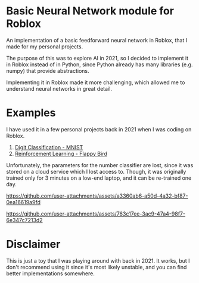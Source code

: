 # Basic Neural Network module for Roblox

An implementation of a basic feedforward neural network in Roblox, that I made for my personal projects.

The purpose of this was to explore AI in 2021, so I decided to implement it
in Roblox instead of in Python, since Python already has many libraries (e.g. numpy) that provide abstractions.

Implementing it in Roblox made it more challenging, which allowed me to understand neural networks in great detail.

# Examples

I have used it in a few personal projects back in 2021 when I was coding on Roblox.

1. [Digit Classification - MNIST](https://www.roblox.com/games/6916066275/mnist-number-classification)
2. [Reinforcement Learning - Flappy Bird](https://www.roblox.com/games/6920630175/flappy-AI)

Unfortunately, the parameters for the number classifier are lost, since it was stored on a cloud service
which I lost access to. Though, it was originally trained only for 3 minutes on a low-end laptop, and it can be re-trained one day.

https://github.com/user-attachments/assets/a3360ab6-a50d-4a32-bf87-0ea16619a9fd

https://github.com/user-attachments/assets/763c17ee-3ac9-47a4-98f7-6e347c7213d2

# Disclaimer

This is just a toy that I was playing around with back in 2021. It works, but
I don't recommend using it since it's most likely unstable, and you can find better implementations
somewhere.
